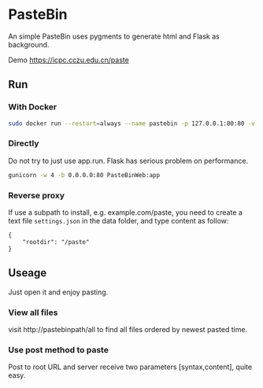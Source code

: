 # PasteBin

An simple PasteBin uses pygments to generate html and Flask as background.

Demo https://icpc.cczu.edu.cn/paste

## Run

### With Docker

```sh
sudo docker run --restart=always --name pastebin -p 127.0.0.1:80:80 -v /var/pastebin:/pastebin/data weicheng97/pastebin:2.0
```

### Directly

Do not try to just use app.run. Flask has serious problem on performance.

```sh
gunicorn -w 4 -b 0.0.0.0:80 PasteBinWeb:app
```

### Reverse proxy
If use a subpath to install, e.g. example.com/paste, you need to create a text file `settings.json` in the data folder, and type content as follow:

```
{
    "rootdir": "/paste"
}
```

## Useage

Just open it and enjoy pasting.

### View all files

visit http://pastebinpath/all to find all files ordered by newest pasted time.

### Use post method to paste

Post to root URL and server receive two parameters [syntax,content], quite easy.
